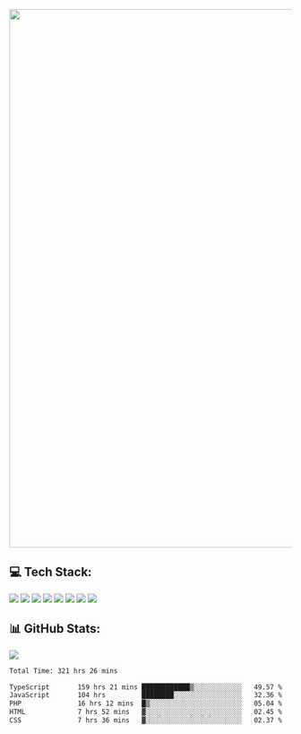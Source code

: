 <img style='width: 100vw' src='./hcampos_gradient.png'>

## 💻 Tech Stack:

![](https://img.shields.io/badge/next%20js-000000?style=for-the-badge&logo=nextdotjs&logoColor=white) ![](https://img.shields.io/badge/Tailwind_CSS-38B2AC?style=for-the-badge&logo=tailwind-css&logoColor=white) ![](https://img.shields.io/badge/React_Query-FF4154?style=for-the-badge&logo=React_Query&logoColor=white) ![](https://img.shields.io/badge/React-20232A?style=for-the-badge&logo=react&logoColor=61DAFB) ![](https://img.shields.io/badge/TypeScript-007ACC?style=for-the-badge&logo=typescript&logoColor=white) ![](https://img.shields.io/badge/JavaScript-323330?style=for-the-badge&logo=javascript&logoColor=F7DF1E) ![](https://img.shields.io/badge/Prisma-3982CE?style=for-the-badge&logo=Prisma&logoColor=white) ![](https://img.shields.io/badge/Supabase-181818?style=for-the-badge&logo=supabase&logoColor=white)

## 📊 GitHub Stats:

![](https://github-readme-stats.vercel.app/api?username=Sakoutecher&show_icons=true&count_private=true&&bg_color=70,11998e,38ef7d&title_color=fff&text_color=fff&icon_color=fff&hide_border=true)<br/>

<!--START_SECTION:waka-->

```txt
Total Time: 321 hrs 26 mins

TypeScript       159 hrs 21 mins ████████████▒░░░░░░░░░░░░   49.57 %
JavaScript       104 hrs         ████████░░░░░░░░░░░░░░░░░   32.36 %
PHP              16 hrs 12 mins  █▒░░░░░░░░░░░░░░░░░░░░░░░   05.04 %
HTML             7 hrs 52 mins   ▓░░░░░░░░░░░░░░░░░░░░░░░░   02.45 %
CSS              7 hrs 36 mins   ▓░░░░░░░░░░░░░░░░░░░░░░░░   02.37 %
```

<!--END_SECTION:waka-->
